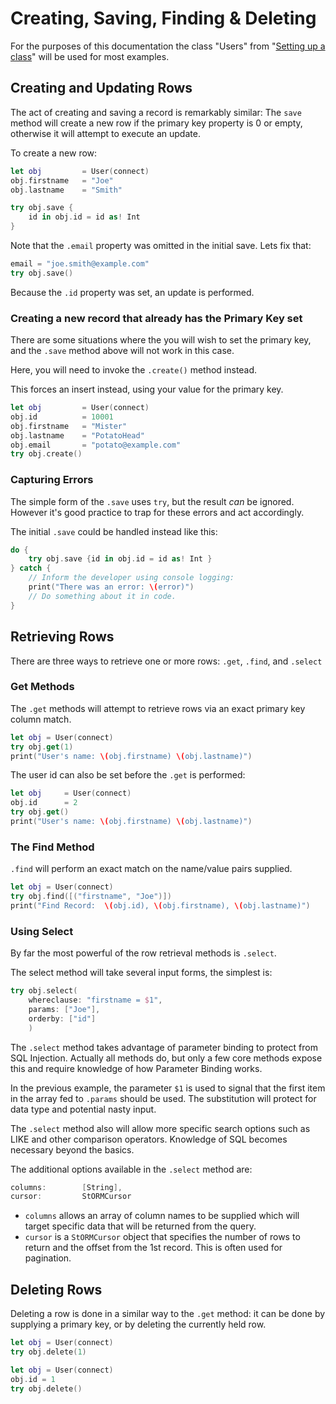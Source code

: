 # Creating, Saving, Finding & Deleting

For the purposes of this documentation the class "Users" from "[Setting up a class](https://github.com/PerfectlySoft/PerfectDocs/blob/master/guide/StORM/Setting-up-a-class.md)" will be used for most examples.

## Creating and Updating Rows

The act of creating and saving a record is remarkably similar: The `save` method will create a new row if the primary key property is 0 or empty, otherwise it will attempt to execute an update.

To create a new row:

``` swift
let obj 		= User(connect)
obj.firstname 	= "Joe"
obj.lastname 	= "Smith"

try obj.save {
	id in obj.id = id as! Int
}
```

Note that the `.email` property was omitted in the initial save. Lets fix that:

``` swift
email = "joe.smith@example.com"
try obj.save()
```

Because the `.id` property was set, an update is performed.

### Creating a new record that already has the Primary Key set

There are some situations where the you will wish to set the primary key, and the `.save` method above will not work in this case. 

Here, you will need to invoke the `.create()` method instead.

This forces an insert instead, using your value for the primary key.

``` swift
let obj 		= User(connect)
obj.id			= 10001
obj.firstname	= "Mister"
obj.lastname	= "PotatoHead"
obj.email		= "potato@example.com"
try obj.create()
```

### Capturing Errors

The simple form of the `.save` uses `try`, but the result *can* be ignored. However it's good practice to trap for these errors and act accordingly. 

The initial `.save` could be handled instead like this:

``` swift
do {
	try obj.save {id in obj.id = id as! Int }
} catch {
	// Inform the developer using console logging:
	print("There was an error: \(error)")
	// Do something about it in code.
}
```

## Retrieving Rows

There are three ways to retrieve one or more rows: `.get`, `.find`, and `.select`

### Get Methods

The `.get` methods will attempt to retrieve rows via an exact primary key column match.

``` swift
let obj = User(connect)
try obj.get(1)
print("User's name: \(obj.firstname) \(obj.lastname)")
```

The user id can also be set before the `.get` is performed:

``` swift
let obj 	= User(connect)
obj.id 		= 2
try obj.get()
print("User's name: \(obj.firstname) \(obj.lastname)")
```

### The Find Method

`.find` will perform an exact match on the name/value pairs supplied.

``` swift
let obj = User(connect)
try obj.find([("firstname", "Joe")])
print("Find Record:  \(obj.id), \(obj.firstname), \(obj.lastname)")
```

### Using Select

By far the most powerful of the row retrieval methods is `.select`.

The select method will take several input forms, the simplest is:

``` swift
try obj.select(
	whereclause: "firstname = $1", 
	params: ["Joe"], 
	orderby: ["id"]
	)
```

The `.select` method takes advantage of parameter binding to protect from SQL Injection. Actually all methods do, but only a few core methods expose this and require knowledge of how Parameter Binding works.

In the previous example, the parameter `$1` is used to signal that the first item in the array fed to `.params` should be used. The substitution will protect for data type and potential nasty input. 

The `.select` method also will allow more specific search options such as LIKE and other comparison operators. Knowledge of SQL becomes necessary beyond the basics.

The additional options available in the `.select` method are:

``` swift
columns:		[String],
cursor:			StORMCursor
```

* `columns` allows an array of column names to be supplied which will target specific data that will be returned from the query.
* `cursor` is a `StORMCursor` object that specifies the number of rows to return and the offset from the 1st record. This is often used for pagination.


## Deleting Rows

Deleting a row is done in a similar way to the `.get` method: it can be done by supplying a primary key, or by deleting the currently held row.

``` swift
let obj = User(connect)
try obj.delete(1)
```

``` swift
let obj = User(connect)
obj.id = 1
try obj.delete()
```